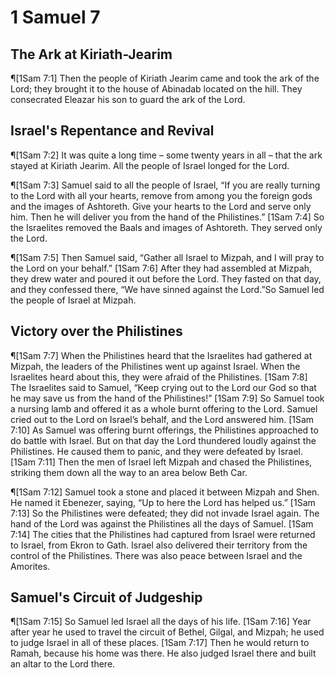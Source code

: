 # 1 Samuel 7

## The Ark at Kiriath-Jearim
¶[1Sam 7:1] Then the people of Kiriath Jearim came and took the ark of the Lord; they brought it to the house of Abinadab located on the hill. They consecrated Eleazar his son to guard the ark of the Lord.

## Israel's Repentance and Revival
¶[1Sam 7:2] It was quite a long time – some twenty years in all – that the ark stayed at Kiriath Jearim. All the people of Israel longed for the Lord.

¶[1Sam 7:3] Samuel said to all the people of Israel, “If you are really turning to the Lord with all your hearts, remove from among you the foreign gods and the images of Ashtoreth. Give your hearts to the Lord and serve only him. Then he will deliver you from the hand of the Philistines.”
[1Sam 7:4] So the Israelites removed the Baals and images of Ashtoreth. They served only the Lord.

¶[1Sam 7:5] Then Samuel said, “Gather all Israel to Mizpah, and I will pray to the Lord on your behalf.”
[1Sam 7:6] After they had assembled at Mizpah, they drew water and poured it out before the Lord. They fasted on that day, and they confessed there, “We have sinned against the Lord.”So Samuel led the people of Israel at Mizpah.

## Victory over the Philistines
¶[1Sam 7:7] When the Philistines heard that the Israelites had gathered at Mizpah, the leaders of the Philistines went up against Israel. When the Israelites heard about this, they were afraid of the Philistines.
[1Sam 7:8] The Israelites said to Samuel, “Keep crying out to the Lord our God so that he may save us from the hand of the Philistines!”
[1Sam 7:9] So Samuel took a nursing lamb and offered it as a whole burnt offering to the Lord. Samuel cried out to the Lord on Israel’s behalf, and the Lord answered him.
[1Sam 7:10] As Samuel was offering burnt offerings, the Philistines approached to do battle with Israel. But on that day the Lord thundered loudly against the Philistines. He caused them to panic, and they were defeated by Israel.
[1Sam 7:11] Then the men of Israel left Mizpah and chased the Philistines, striking them down all the way to an area below Beth Car.

¶[1Sam 7:12] Samuel took a stone and placed it between Mizpah and Shen. He named it Ebenezer, saying, “Up to here the Lord has helped us.”
[1Sam 7:13] So the Philistines were defeated; they did not invade Israel again. The hand of the Lord was against the Philistines all the days of Samuel.
[1Sam 7:14] The cities that the Philistines had captured from Israel were returned to Israel, from Ekron to Gath. Israel also delivered their territory from the control of the Philistines. There was also peace between Israel and the Amorites.

## Samuel's Circuit of Judgeship
¶[1Sam 7:15] So Samuel led Israel all the days of his life.
[1Sam 7:16] Year after year he used to travel the circuit of Bethel, Gilgal, and Mizpah; he used to judge Israel in all of these places.
[1Sam 7:17] Then he would return to Ramah, because his home was there. He also judged Israel there and built an altar to the Lord there.
